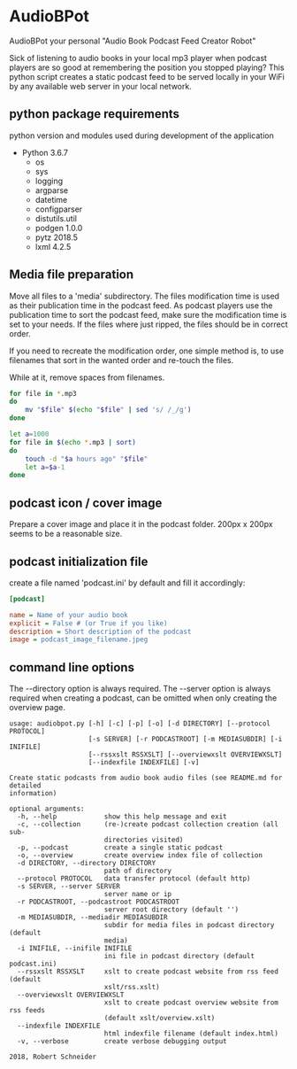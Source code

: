 # AudioBPot

AudioBPot your personal "Audio Book Podcast Feed Creator Robot"

Sick of listening to audio books in your local mp3 player when podcast players
are so good at remembering the position you stopped playing? This python script
creates a static podcast feed to be served locally in your WiFi by any
available web server in your local network.

## python package requirements

python version and modules used during development of the application

* Python 3.6.7
  * os
  * sys
  * logging
  * argparse
  * datetime
  * configparser
  * distutils.util
  * podgen 1.0.0
  * pytz 2018.5
  * lxml 4.2.5

## Media file preparation

Move all files to a 'media' subdirectory. The files modification time is used
as their publication time in the podcast feed. As podcast players use the
publication time to sort the podcast feed, make sure the modification time is
set to your needs. If the files where just ripped, the files should be in
correct order.

If you need to recreate the modification order, one simple method is, to use filenames that sort in the wanted order and re-touch the files.

While at it, remove spaces from filenames.

```bash
for file in *.mp3
do
	mv "$file" $(echo "$file" | sed 's/ /_/g')
done

let a=1000
for file in $(echo *.mp3 | sort)
do
	touch -d "$a hours ago" "$file"
	let a=$a-1
done
```

## podcast icon / cover image

Prepare a cover image and place it in the podcast folder. 200px x 200px seems
to be a reasonable size.

## podcast initialization file

create a file named 'podcast.ini' by default and fill it accordingly:

```ini
[podcast]

name = Name of your audio book
explicit = False # (or True if you like)
description = Short description of the podcast
image = podcast_image_filename.jpeg
```

## command line options

The --directory option is always required. The --server option is always
required when creating a podcast, can be omitted when only creating the
overview page.

```
usage: audiobpot.py [-h] [-c] [-p] [-o] [-d DIRECTORY] [--protocol PROTOCOL]
                    [-s SERVER] [-r PODCASTROOT] [-m MEDIASUBDIR] [-i INIFILE]
                    [--rssxslt RSSXSLT] [--overviewxslt OVERVIEWXSLT]
                    [--indexfile INDEXFILE] [-v]

Create static podcasts from audio book audio files (see README.md for detailed
information)

optional arguments:
  -h, --help            show this help message and exit
  -c, --collection      (re-)create podcast collection creation (all sub-
                        directories visited)
  -p, --podcast         create a single static podcast
  -o, --overview        create overview index file of collection
  -d DIRECTORY, --directory DIRECTORY
                        path of directory
  --protocol PROTOCOL   data transfer protocol (default http)
  -s SERVER, --server SERVER
                        server name or ip
  -r PODCASTROOT, --podcastroot PODCASTROOT
                        server root directory (default '')
  -m MEDIASUBDIR, --mediadir MEDIASUBDIR
                        subdir for media files in podcast directory (default
                        media)
  -i INIFILE, --inifile INIFILE
                        ini file in podcast directory (default podcast.ini)
  --rssxslt RSSXSLT     xslt to create podcast website from rss feed (default
                        xslt/rss.xslt)
  --overviewxslt OVERVIEWXSLT
                        xslt to create podcast overview website from rss feeds
                        (default xslt/overview.xslt)
  --indexfile INDEXFILE
                        html indexfile filename (default index.html)
  -v, --verbose         create verbose debugging output

2018, Robert Schneider

```
